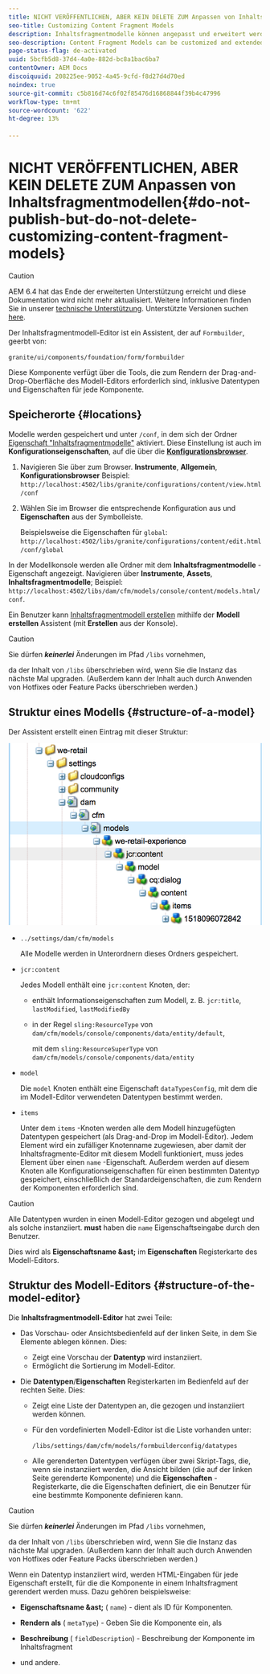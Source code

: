 ```yaml
---
title: NICHT VERÖFFENTLICHEN, ABER KEIN DELETE ZUM Anpassen von Inhaltsfragmentmodellen
seo-title: Customizing Content Fragment Models
description: Inhaltsfragmentmodelle können angepasst und erweitert werden.
seo-description: Content Fragment Models can be customized and extended.
page-status-flag: de-activated
uuid: 5bcfb5d8-37d4-4a0e-882d-bc8a1bac6ba7
contentOwner: AEM Docs
discoiquuid: 208225ee-9052-4a45-9cfd-f8d27d4d70ed
noindex: true
source-git-commit: c5b816d74c6f02f85476d16868844f39b4c47996
workflow-type: tm+mt
source-wordcount: '622'
ht-degree: 13%

---
```



# NICHT VERÖFFENTLICHEN, ABER KEIN DELETE ZUM Anpassen von Inhaltsfragmentmodellen{#do-not-publish-but-do-not-delete-customizing-content-fragment-models}

>[!CAUTION]
>
>AEM 6.4 hat das Ende der erweiterten Unterstützung erreicht und diese Dokumentation wird nicht mehr aktualisiert. Weitere Informationen finden Sie in unserer [technische Unterstützung](https://helpx.adobe.com/de/support/programs/eol-matrix.html). Unterstützte Versionen suchen [here](https://experienceleague.adobe.com/docs/?lang=de).

Der Inhaltsfragmentmodell-Editor ist ein Assistent, der auf `Formbuilder`, geerbt von:

`granite/ui/components/foundation/form/formbuilder`

Diese Komponente verfügt über die Tools, die zum Rendern der Drag-and-Drop-Oberfläche des Modell-Editors erforderlich sind, inklusive Datentypen und Eigenschaften für jede Komponente.

## Speicherorte {#locations}

Modelle werden gespeichert und unter `/conf`, in dem sich der Ordner [Eigenschaft &quot;Inhaltsfragmentmodelle&quot;](/help/assets/content-fragments-models.md#enable-content-fragment-models) aktiviert. Diese Einstellung ist auch im **Konfigurationseigenschaften**, auf die über die **[Konfigurationsbrowser](/help/sites-administering/configurations.md)**.

1. Navigieren Sie über zum Browser. **Instrumente**, **Allgemein**, **Konfigurationsbrowser**
Beispiel: 
`http://localhost:4502/libs/granite/configurations/content/view.html/conf`

1. Wählen Sie im Browser die entsprechende Konfiguration aus und **Eigenschaften** aus der Symbolleiste.

   Beispielsweise die Eigenschaften für `global`: `http://localhost:4502/libs/granite/configurations/content/edit.html/conf/global`

In der Modellkonsole werden alle Ordner mit dem **Inhaltsfragmentmodelle** -Eigenschaft angezeigt. Navigieren über **Instrumente**, **Assets**, **Inhaltsfragmentmodelle**; Beispiel: `http://localhost:4502/libs/dam/cfm/models/console/content/models.html/conf`.

Ein Benutzer kann [Inhaltsfragmentmodell erstellen](/help/assets/content-fragments-models.md#creating-a-content-fragment-model) mithilfe der **Modell erstellen** Assistent (mit **Erstellen** aus der Konsole).

>[!CAUTION]
>
>Sie dürfen ***keinerlei*** Änderungen im Pfad `/libs` vornehmen,
>
>da der Inhalt von `/libs` überschrieben wird, wenn Sie die Instanz das nächste Mal upgraden. (Außerdem kann der Inhalt auch durch Anwenden von Hotfixes oder Feature Packs überschrieben werden.)

## Struktur eines Modells {#structure-of-a-model}

Der Assistent erstellt einen Eintrag mit dieser Struktur:

![cf-54](assets/cf-54.png)

* `../settings/dam/cfm/models`

   Alle Modelle werden in Unterordnern dieses Ordners gespeichert.

* `jcr:content`

   Jedes Modell enthält eine `jcr:content` Knoten, der:

   * enthält Informationseigenschaften zum Modell, z. B. `jcr:title`, `lastModified`, `lastModifiedBy`
   * in der Regel `sling:ResourceType` von `dam/cfm/models/console/components/data/entity/default`,

      mit dem `sling:ResourceSuperType` von `dam/cfm/models/console/components/data/entity`

* `model`

   Die `model` Knoten enthält eine Eigenschaft `dataTypesConfig`, mit dem die im Modell-Editor verwendeten Datentypen bestimmt werden.

* `items`

   Unter dem `items` -Knoten werden alle dem Modell hinzugefügten Datentypen gespeichert (als Drag-and-Drop im Modell-Editor). Jedem Element wird ein zufälliger Knotenname zugewiesen, aber damit der Inhaltsfragmente-Editor mit diesem Modell funktioniert, muss jedes Element über einen `name` -Eigenschaft. Außerdem werden auf diesem Knoten alle Konfigurationseigenschaften für einen bestimmten Datentyp gespeichert, einschließlich der Standardeigenschaften, die zum Rendern der Komponenten erforderlich sind.

>[!CAUTION]
>
>Alle Datentypen wurden in einen Modell-Editor gezogen und abgelegt und als solche instanziiert. **must** haben die `name` Eigenschaftseingabe durch den Benutzer.
>
>Dies wird als **Eigenschaftsname &amp;ast;** im **Eigenschaften** Registerkarte des Modell-Editors.

## Struktur des Modell-Editors {#structure-of-the-model-editor}

Die **Inhaltsfragmentmodell-Editor** hat zwei Teile:

* Das Vorschau- oder Ansichtsbedienfeld auf der linken Seite, in dem Sie Elemente ablegen können. Dies:

   * Zeigt eine Vorschau der **Datentyp** wird instanziiert.
   * Ermöglicht die Sortierung im Modell-Editor.

* Die **Datentypen**/**Eigenschaften** Registerkarten im Bedienfeld auf der rechten Seite. Dies:

   * Zeigt eine Liste der Datentypen an, die gezogen und instanziiert werden können.
   * Für den vordefinierten Modell-Editor ist die Liste vorhanden unter:

      `/libs/settings/dam/cfm/models/formbuilderconfig/datatypes`

      <!-- Please uncomment when file is used
      This node contains all the data types currently supported in the model editor. For more information on how to configure the data types, see [Customizing Data Types for Content Fragment Models](/help/sites-developing/customizing-content-fragment-model-data-types.md).
      -->

   * Alle gerenderten Datentypen verfügen über zwei Skript-Tags, die, wenn sie instanziiert werden, die Ansicht bilden (die auf der linken Seite gerenderte Komponente) und die **Eigenschaften** -Registerkarte, die die Eigenschaften definiert, die ein Benutzer für eine bestimmte Komponente definieren kann.

>[!CAUTION]
>
>Sie dürfen ***keinerlei*** Änderungen im Pfad `/libs` vornehmen,
>
>da der Inhalt von `/libs` überschrieben wird, wenn Sie die Instanz das nächste Mal upgraden. (Außerdem kann der Inhalt auch durch Anwenden von Hotfixes oder Feature Packs überschrieben werden.)

<!-- Please uncomment when files are used
The properties on the right side define a form that is submitted directly into JCR under `/conf`; see the path in the example [Structure of a Model](/help/sites-developing/customizing-content-fragment-models.md#structure-of-a-model).
-->

Wenn ein Datentyp instanziiert wird, werden HTML-Eingaben für jede Eigenschaft erstellt, für die die Komponente in einem Inhaltsfragment gerendert werden muss. Dazu gehören beispielsweise:

* **Eigenschaftsname &amp;ast;** ( `name`) - dient als ID für Komponenten.

* **Rendern als** ( `metaType`) - Geben Sie die Komponente ein, als

* **Beschreibung** ( `fieldDescription`) - Beschreibung der Komponente im Inhaltsfragment

* und andere.


